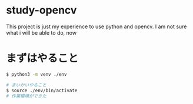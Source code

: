 # study-opencv
This project is just my experience to use python and opencv. I am not sure what i will be able to do, now

# まずはやること

```bash 
$ python3 -m venv ./env

# まいかいやること
$ source ./env/bin/activate
# 作業環境ができた
```